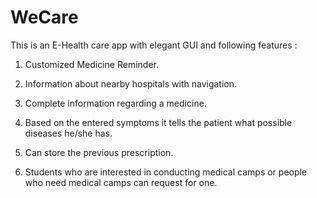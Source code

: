 # WeCare

This is an E-Health care app with elegant GUI and following features : 

1) Customized Medicine Reminder.

2) Information about nearby hospitals with navigation.

3) Complete information regarding a medicine.

4) Based on the entered symptoms it tells the patient what possible diseases he/she has.

5) Can store the previous prescription.

6) Students who are interested in conducting medical camps or people who need medical camps can request for one.
